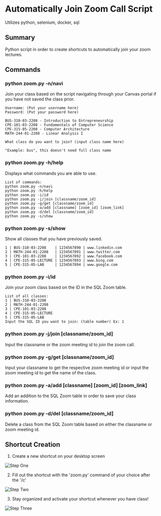 # Automatically Join Zoom Call Script
Utilizes python, selenium, docker, sql

## Summary
Python script in order to create shortcuts to automatically join your zoom lectures.


## Commands

### python zoom.py -n/navi
Join your class based on the script navigating through your Canvas portal if you have not saved the class prior.
```
Username: (Put your username here)
Password: (Put your password here)

BUS-310-03-2208 - Introduction to Entrepreneurship
CPE-101-03-2208 - Fundamentals of Computer Science
CPE-315-05-2208 - Computer Architecture
MATH-244-01-2208 - Linear Analysis I

What class do you want to join? (input class name here) 

"Example: bus", this doesn't need full class name
```
### python zoom.py -h/help
Displays what commands you are able to use.
```
List of commands:
python zoom.py -n/navi
python zoom.py -h/help
python zoom.py -i/id
python zoom.py -j/join [classname/zoom_id]
python zoom.py -g/get [classname/zoom_id]
python zoom.py -a/add [classname] [zoom_id] [zoom_link]
python zoom.py -d/del [classname/zoom_id]
python zoom.py -s/show
```

### python zoom.py -s/show
Show all classes that you have previously saved.
```
1 | BUS-310-03-2208    | 1234567890 | www.linkedin.com
2 | MATH-244-01-2208   | 1234567891 | www.twitter.com
3 | CPE-101-03-2208    | 1234567892 | www.facebook.com
4 | CPE-315-05-LECTURE | 1234567893 | www.bing.com
5 | CPE-315-05-LAB     | 1234567894 | www.google.com
```

### python zoom.py -i/id
Join your zoom class based on the ID in the SQL Zoom table.
```
List of all classes: 
1 | BUS-310-03-2208
2 | MATH-244-01-2208
3 | CPE-101-03-2208
4 | CPE-315-05-LECTURE
5 | CPE-315-05-LAB
Input the SQL ID you want to join: (table number) Ex: 1
```

### python zoom.py -j/join [classname/zoom_id]
Input the classname or the zoom meeting id to join the zoom call.


### python zoom.py -g/get [classname/zoom_id]
Input your classname to get the respective zoom meeting id or input the zoom meeting id to get the name of the class.


### python zoom.py -a/add [classname] [zoom_id] [zoom_link]
Add an addition to the SQL Zoom table in order to save your class information.


### python zoom.py -d/del [classname/zoom_id]
Delete a class from the SQL Zoom table based on either the classname or zoom meeting id.


## Shortcut Creation

1) Create a new shortcut on your desktop screen

![Step One](https://i.imgur.com/Z0yrqNB.png)

2) Fill out the shortcut with the 'zoom.py' command of your choice after the '/c'

![Step Two](https://i.imgur.com/biH3H1g.png)

3) Stay organized and activate your shortcut whenever you have class!

![Step Three](https://i.imgur.com/xdO95Xq.png)
